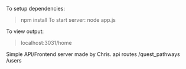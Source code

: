 To setup dependencies:
> npm install
To start server:
> node app.js

To view output:
> localhost:3031/home

Simple API/Frontend server made by Chris.
api routes
/quest_pathways
/users
